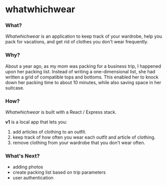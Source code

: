 # whatwhichwear

### What?

_Whatwhichwear_ is an application to keep track of your wardrobe, help you pack for vacations, and get rid of clothes you don't wear frequently.

### Why?
About a year ago, as my mom was packing for a business trip, I happened upon her packing list. Instead of writing a one-dimensional list, she had written a grid of compatible tops and bottoms. This enabled her to knock down her packing time to about 10 minutes, while also saving space in her suitcase.

### How?
_Whatwhichwear_ is built with a React / Express stack.

__v1__ is a local app that lets you:
1. add articles of clothing to an outfit.
1. keep track of how often you wear each outfit and article of clothing.
1. remove clothing from your wardrobe that you don't wear often.

### What's Next?
- adding photos
- create packing list based on trip parameters
- user authentication
